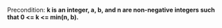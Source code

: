 Precondition: **k is an integer, a, b, and n are non-negative integers such that 0 <= k <= min(n, b).**
